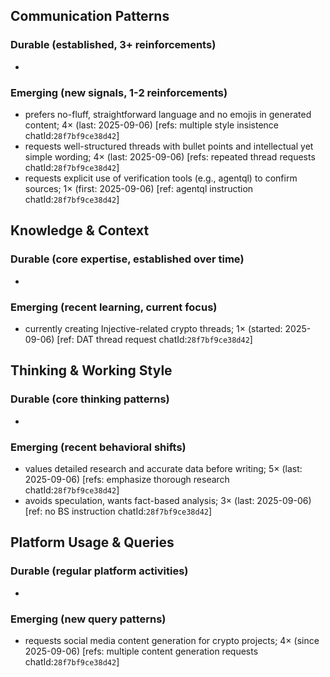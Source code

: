 ## Communication Patterns
### Durable (established, 3+ reinforcements)
-

### Emerging (new signals, 1-2 reinforcements)
- prefers no-fluff, straightforward language and no emojis in generated content; 4× (last: 2025-09-06) [refs: multiple style insistence chatId:`28f7bf9ce38d42`]
- requests well-structured threads with bullet points and intellectual yet simple wording; 4× (last: 2025-09-06) [refs: repeated thread requests chatId:`28f7bf9ce38d42`]
- requests explicit use of verification tools (e.g., agentql) to confirm sources; 1× (first: 2025-09-06) [ref: agentql instruction chatId:`28f7bf9ce38d42`]

## Knowledge & Context
### Durable (core expertise, established over time)
-

### Emerging (recent learning, current focus)  
- currently creating Injective-related crypto threads; 1× (started: 2025-09-06) [ref: DAT thread request chatId:`28f7bf9ce38d42`]

## Thinking & Working Style
### Durable (core thinking patterns)
-

### Emerging (recent behavioral shifts)
- values detailed research and accurate data before writing; 5× (last: 2025-09-06) [refs: emphasize thorough research chatId:`28f7bf9ce38d42`]
- avoids speculation, wants fact-based analysis; 3× (last: 2025-09-06) [ref: no BS instruction chatId:`28f7bf9ce38d42`]

## Platform Usage & Queries
### Durable (regular platform activities)
-

### Emerging (new query patterns)
- requests social media content generation for crypto projects; 4× (since 2025-09-06) [refs: multiple content generation requests chatId:`28f7bf9ce38d42`]